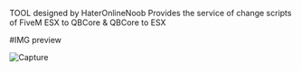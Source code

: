 TOOL designed by HaterOnlineNoob
Provides the service of change scripts of FiveM
ESX to QBCore  &  QBCore to ESX

#IMG preview


![Capture](https://github.com/user-attachments/assets/0e251ca7-e5bf-49f8-8984-79107c5a5edf)
